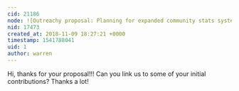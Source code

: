 ```yaml
---
cid: 21186
node: ![Outreachy proposal: Planning for expanded community stats system](../notes/kramadan/11-05-2018/outreachy-proposal-planning-for-expanded-community-stats-system)
nid: 17473
created_at: 2018-11-09 18:27:21 +0000
timestamp: 1541788041
uid: 1
author: warren
---
```


Hi, thanks for your proposal!!! Can you link us to some of your initial contributions? Thanks a lot!